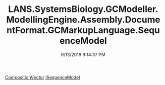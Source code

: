 ﻿---
title: LANS.SystemsBiology.GCModeller.ModellingEngine.Assembly.DocumentFormat.GCMarkupLanguage.SequenceModel
date: 6/13/2016 8:14:37 PM
---

[CompositionVector](T-LANS.SystemsBiology.GCModeller.ModellingEngine.Assembly.DocumentFormat.GCMarkupLanguage.SequenceModel.CompositionVector.html)
[ISequenceModel](T-LANS.SystemsBiology.GCModeller.ModellingEngine.Assembly.DocumentFormat.GCMarkupLanguage.SequenceModel.ISequenceModel.html)
